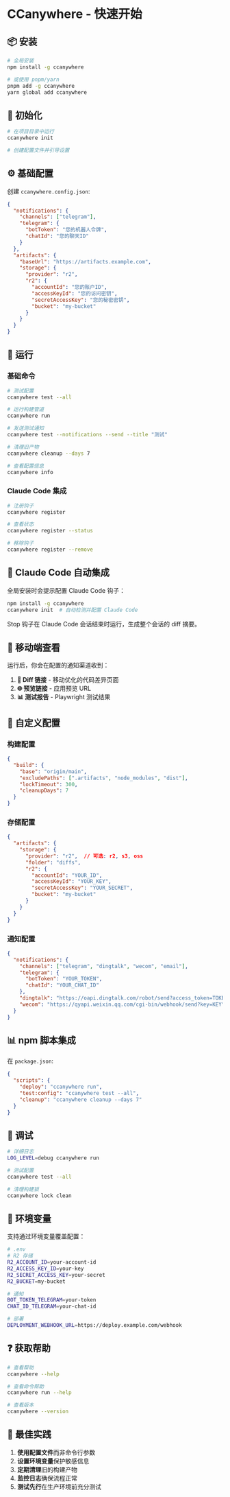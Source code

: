 # CCanywhere - 快速开始

## 📦 安装

```bash
# 全局安装
npm install -g ccanywhere

# 或使用 pnpm/yarn
pnpm add -g ccanywhere
yarn global add ccanywhere
```

## 🚀 初始化

```bash
# 在项目目录中运行
ccanywhere init

# 创建配置文件并引导设置
```

## ⚙️ 基础配置

创建 `ccanywhere.config.json`:

```json
{
  "notifications": {
    "channels": ["telegram"],
    "telegram": {
      "botToken": "您的机器人令牌",
      "chatId": "您的聊天ID"
    }
  },
  "artifacts": {
    "baseUrl": "https://artifacts.example.com",
    "storage": {
      "provider": "r2",
      "r2": {
        "accountId": "您的账户ID",
        "accessKeyId": "您的访问密钥",
        "secretAccessKey": "您的秘密密钥",
        "bucket": "my-bucket"
      }
    }
  }
}
```

## 🏃 运行

### 基础命令

```bash
# 测试配置
ccanywhere test --all

# 运行构建管道
ccanywhere run

# 发送测试通知
ccanywhere test --notifications --send --title "测试"

# 清理旧产物
ccanywhere cleanup --days 7

# 查看配置信息
ccanywhere info
```

### Claude Code 集成

```bash
# 注册钩子
ccanywhere register

# 查看状态
ccanywhere register --status

# 移除钩子
ccanywhere register --remove
```

## 🔌 Claude Code 自动集成

全局安装时会提示配置 Claude Code 钩子：

```bash
npm install -g ccanywhere
ccanywhere init  # 自动检测并配置 Claude Code
```

Stop 钩子在 Claude Code 会话结束时运行，生成整个会话的 diff 摘要。

## 📱 移动端查看

运行后，你会在配置的通知渠道收到：

1. **📝 Diff 链接** - 移动优化的代码差异页面
2. **🌐 预览链接** - 应用预览 URL
3. **📊 测试报告** - Playwright 测试结果

## 🎨 自定义配置

### 构建配置

```json
{
  "build": {
    "base": "origin/main",
    "excludePaths": [".artifacts", "node_modules", "dist"],
    "lockTimeout": 300,
    "cleanupDays": 7
  }
}
```

### 存储配置

```json
{
  "artifacts": {
    "storage": {
      "provider": "r2",  // 可选: r2, s3, oss
      "folder": "diffs",
      "r2": {
        "accountId": "YOUR_ID",
        "accessKeyId": "YOUR_KEY",
        "secretAccessKey": "YOUR_SECRET",
        "bucket": "my-bucket"
      }
    }
  }
}
```

### 通知配置

```json
{
  "notifications": {
    "channels": ["telegram", "dingtalk", "wecom", "email"],
    "telegram": {
      "botToken": "YOUR_TOKEN",
      "chatId": "YOUR_CHAT_ID"
    },
    "dingtalk": "https://oapi.dingtalk.com/robot/send?access_token=TOKEN",
    "wecom": "https://qyapi.weixin.qq.com/cgi-bin/webhook/send?key=KEY"
  }
}
```

## 📊 npm 脚本集成

在 `package.json`:

```json
{
  "scripts": {
    "deploy": "ccanywhere run",
    "test:config": "ccanywhere test --all",
    "cleanup": "ccanywhere cleanup --days 7"
  }
}
```

## 🐛 调试

```bash
# 详细日志
LOG_LEVEL=debug ccanywhere run

# 测试配置
ccanywhere test --all

# 清理构建锁
ccanywhere lock clean
```

## 🔐 环境变量

支持通过环境变量覆盖配置：

```bash
# .env
# R2 存储
R2_ACCOUNT_ID=your-account-id
R2_ACCESS_KEY_ID=your-key
R2_SECRET_ACCESS_KEY=your-secret
R2_BUCKET=my-bucket

# 通知
BOT_TOKEN_TELEGRAM=your-token
CHAT_ID_TELEGRAM=your-chat-id

# 部署
DEPLOYMENT_WEBHOOK_URL=https://deploy.example.com/webhook
```

## ❓ 获取帮助

```bash
# 查看帮助
ccanywhere --help

# 查看命令帮助
ccanywhere run --help

# 查看版本
ccanywhere --version
```

## 🎯 最佳实践

1. **使用配置文件**而非命令行参数
2. **设置环境变量**保护敏感信息
3. **定期清理**旧的构建产物
4. **监控日志**确保流程正常
5. **测试先行**在生产环境前充分测试